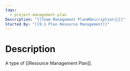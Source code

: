 ```yaml
---
tags:
  - project-management-plan
Description: "[[Team Management Plan#Description|📝]]"
Started By: "[[9.1 Plan Resource Management]]"
---
```

# Description
A type of [[Resource Management Plan]].